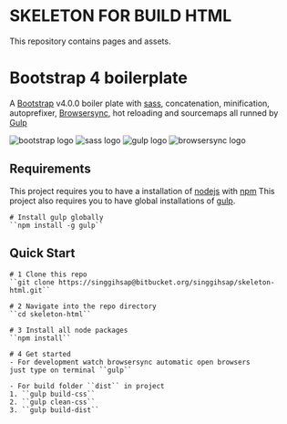 # SKELETON FOR BUILD HTML #
This repository contains pages and assets.

# Bootstrap 4 boilerplate
A [Bootstrap](https://getbootstrap.com/) v4.0.0 boiler plate with [sass](http://sass-lang.com/), concatenation, minification, autoprefixer, [Browsersync](https://www.browsersync.io/), hot reloading and sourcemaps all runned by [Gulp](https://gulpjs.com/)

![bootstrap logo](https://user-images.githubusercontent.com/10498583/31125543-e2a88c2c-a848-11e7-87b0-d20ea38d41d0.jpg)
![sass logo](https://user-images.githubusercontent.com/10498583/31125541-e2a732e6-a848-11e7-959d-7d7b0c138124.jpg)
![gulp logo](https://user-images.githubusercontent.com/10498583/31125542-e2a78b88-a848-11e7-8ac5-c396f46e811f.jpg)
![browsersync logo](https://user-images.githubusercontent.com/10498583/31125540-e2a6eed0-a848-11e7-817a-69c5619f772a.jpg)

## Requirements
This project requires you to have a installation of [nodejs](https://nodejs.org/en/) with [npm](https://www.npmjs.com/get-npm)
This project also requires you to have global installations of [gulp](http://gulpjs.com/).
```
# Install gulp globally
``npm install -g gulp``
```

## Quick Start
```
# 1 Clone this repo
``git clone https://singgihsap@bitbucket.org/singgihsap/skeleton-html.git``

# 2 Navigate into the repo directory
``cd skeleton-html``

# 3 Install all node packages
``npm install``

# 4 Get started
- For development watch browsersync automatic open browsers
just type on terminal ``gulp``

- For build folder ``dist`` in project
1. ``gulp build-css``
2. ``gulp clean-css``
3. ``gulp build-dist``
```
